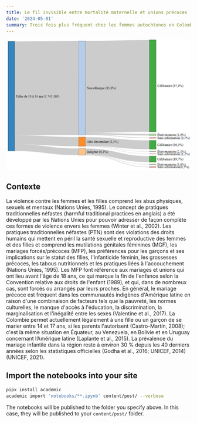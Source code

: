 ```yaml
---
title: Le fil invisible entre mortalité maternelle et unions précoces
date: '2024-05-01'
summary: Trois fois plus fréquent chez les femmes autochtones en Colombie
---
```



![png](output_1_0.png)
    

## Contexte

La violence contre les femmes et les filles comprend les abus physiques, sexuels et mentaux (Nations Unies, 1995). Le concept de pratiques traditionnelles néfastes (harmful traditional practices en anglais) a été développé par les Nations Unies pour pouvoir adresser de façon complète ces formes de violence envers les femmes (Winter et al., 2002). Les pratiques traditionnelles néfastes (PTN) sont des violations des droits humains qui mettent en péril la santé sexuelle et reproductive des femmes et des filles et comprend les mutilations génitales féminines (MGF), les mariages forcés/précoces (MFP), les préférences pour les garçons et ses implications sur le statut des filles, l'infanticide féminin, les grossesses précoces, les tabous nutritionnels et les pratiques liées à l'accouchement (Nations Unies, 1995).
Les MFP font référence aux mariages et unions qui ont lieu avant l'âge de 18 ans, ce qui marque la fin de l'enfance selon la Convention relative aux droits de l'enfant (1989), et qui, dans de nombreux cas, sont forcés ou arrangés par leurs proches. En général, le mariage précoce est fréquent dans les communautés indigènes d'Amérique latine en raison d'une combinaison de facteurs tels que la pauvreté, les normes culturelles, le manque d'accès à l'éducation, la discrimination, la marginalisation et l'inégalité entre les sexes (Valentine et al., 2017). La Colombie permet actuellement légalement à une fille ou un garçon de se marier entre 14 et 17 ans, si les parents l'autorisent (Castro-Martín, 2008); c'est la même situation en Équateur, au Venezuela, en Bolivie et en Uruguay concernant l’Amérique latine (Laplante et al., 2015). La prévalence du mariage infantile dans la région reste à environ 30 % depuis les 40 derniers années selon les statistiques officielles (Godha et al., 2016; UNICEF, 2014) (UNICEF, 2021).


## Import the notebooks into your site

```bash
pipx install academic
academic import 'notebooks/**.ipynb' content/post/ --verbose
```

The notebooks will be published to the folder you specify above. In this case, they will be published to your `content/post/` folder.
